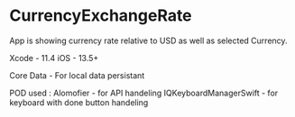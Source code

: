 # CurrencyExchangeRate

App is showing currency rate relative to USD as well as selected Currency.

Xcode - 11.4
iOS - 13.5+

Core Data - For local data persistant 

POD used :
Alomofier - for API handeling 
IQKeyboardManagerSwift - for keyboard with done button handeling

